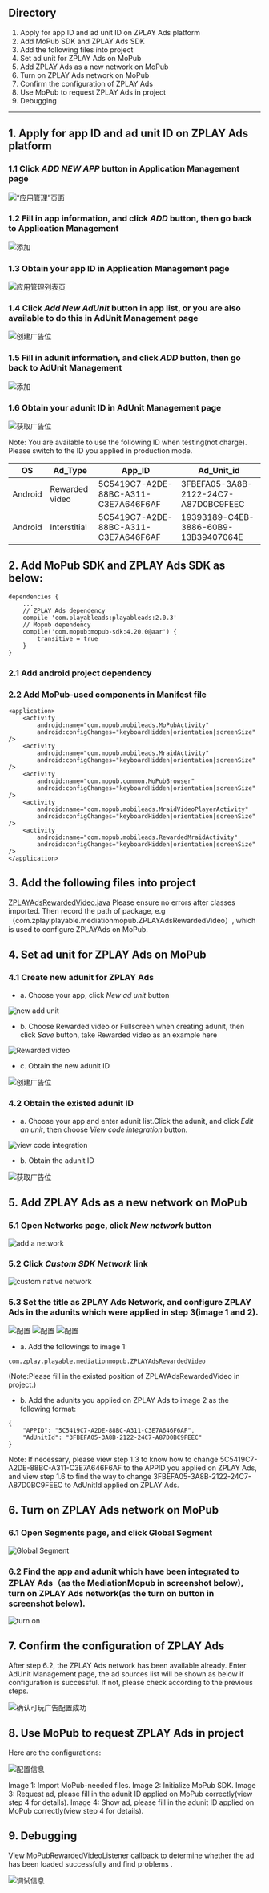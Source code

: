 ## Directory
1. Apply for app ID and ad unit ID on ZPLAY Ads platform
2. Add MoPub SDK and ZPLAY Ads SDK
3. Add the following files into project
4. Set ad unit for ZPLAY Ads on MoPub
5. Add ZPLAY Ads as a new network on MoPub 
6. Turn on ZPLAY Ads network on MoPub
7. Confirm the configuration of ZPLAY Ads
8. Use MoPub to request ZPLAY Ads in project
9. Debugging

---

## 1. Apply for app ID and ad unit ID on ZPLAY Ads platform
### 1.1 Click *ADD NEW APP* button in Application Management page
![“应用管理”页面](imgs/img20.png)

### 1.2 Fill in app information, and click *ADD* button, then go back to Application Management
![添加](imgs/img21.png)

### 1.3 Obtain your app ID in Application Management page
![应用管理列表页](imgs/img22.png)

### 1.4 Click *Add New AdUnit* button in app list, or you are also available to do this in AdUnit Management page
![创建广告位](imgs/img23.png)

### 1.5 Fill in adunit information, and click *ADD* button, then go back to AdUnit Management
![添加](imgs/img24.png)

### 1.6 Obtain your adunit ID in AdUnit Management page
![获取广告位](imgs/img25.png)

Note: You are available to use the following ID when testing(not charge). Please switch to the ID you applied in production mode.

|OS|Ad_Type|  App_ID  |  Ad_Unit_id|
|--------|---|----------|------------|
|Android|Rewarded video|5C5419C7-A2DE-88BC-A311-C3E7A646F6AF|3FBEFA05-3A8B-2122-24C7-A87D0BC9FEEC|
|Android|Interstitial|5C5419C7-A2DE-88BC-A311-C3E7A646F6AF|19393189-C4EB-3886-60B9-13B39407064E|

## 2. Add MoPub SDK and ZPLAY Ads SDK as below:
```
dependencies {
    ...
    // ZPLAY Ads dependency
    compile 'com.playableads:playableads:2.0.3'
    // Mopub dependency
    compile('com.mopub:mopub-sdk:4.20.0@aar') {
        transitive = true
    }
}
```
### 2.1 Add android project dependency


### 2.2 Add MoPub-used components in Manifest file
```
<application>
    <activity
        android:name="com.mopub.mobileads.MoPubActivity"
        android:configChanges="keyboardHidden|orientation|screenSize" />
    <activity
        android:name="com.mopub.mobileads.MraidActivity"
        android:configChanges="keyboardHidden|orientation|screenSize" />
    <activity
        android:name="com.mopub.common.MoPubBrowser"
        android:configChanges="keyboardHidden|orientation|screenSize" />
    <activity
        android:name="com.mopub.mobileads.MraidVideoPlayerActivity"
        android:configChanges="keyboardHidden|orientation|screenSize" />
    <activity
        android:name="com.mopub.mobileads.RewardedMraidActivity"
        android:configChanges="keyboardHidden|orientation|screenSize" />
</application>
```


## 3. Add the following files into project
[ZPLAYAdsRewardedVideo.java](app/src/main/java/com/zplay/playable/mediationmopub/ZPLAYAdsRewardedVideo.java)
Please ensure no errors after classes imported. Then record the path of package, e.g （com.zplay.playable.mediationmopub.ZPLAYAdsRewardedVideo）, which is used to configure ZPLAYAds on MoPub.

## 4. Set ad unit for ZPLAY Ads on MoPub 
### 4.1 Create new adunit for ZPLAY Ads
- a. Choose your app, click *New ad unit* button

![new add unit](imgs/img07.png)

- b. Choose Rewarded video or Fullscreen when creating adunit, then click *Save* button, take Rewarded video as an example here

![Rewarded video](imgs/img08.png) 

- c. Obtain the new adunit ID

![创建广告位](imgs/img09.png)

### 4.2 Obtain the existed adunit ID
- a. Choose your app and enter adunit list.Click the adunit, and click *Edit an unit*, then choose *View code integration* button.

![view code integration](imgs/img10.png)

- b. Obtain the adunit ID

![获取广告位](imgs/img11.png)

## 5. Add ZPLAY Ads as a new network on MoPub
### 5.1 Open Networks page, click *New network* button
![add a network](imgs/img12.png)


### 5.2 Click *Custom SDK Network* link
![custom native network](imgs/img13.png)

### 5.3 Set the title as ZPLAY Ads Network, and configure ZPLAY Ads in the adunits which were applied in step 3(image 1 and 2).

![配置](imgs/img14.png)
![配置](imgs/img14-2.png)
![配置](imgs/img14-3.png)

- a. Add the followings to image 1:
```
com.zplay.playable.mediationmopub.ZPLAYAdsRewardedVideo
```

(Note:Please fill in the existed position of ZPLAYAdsRewardedVideo in project.)

- b. Add the adunits you applied on ZPLAY Ads to image 2 as the following format:
```
{
    "APPID": "5C5419C7-A2DE-88BC-A311-C3E7A646F6AF",
    "AdUnitId": "3FBEFA05-3A8B-2122-24C7-A87D0BC9FEEC"
}
```
Note: If necessary, please view step 1.3 to know how to change 5C5419C7-A2DE-88BC-A311-C3E7A646F6AF to the APPID you applied on ZPLAY Ads, and view step 1.6 to find the way to change 3FBEFA05-3A8B-2122-24C7-A87D0BC9FEEC to AdUnitId applied on ZPLAY Ads.

## 6. Turn on ZPLAY Ads network on MoPub
### 6.1 Open Segments page, and click Global Segment
![Global Segment](imgs/img15.png)

### 6.2 Find the app and adunit which have been integrated to ZPLAY Ads（as the MediationMopub in screenshot below), turn on ZPLAY Ads network(as the turn on button in screenshot below).
![turn on](imgs/img16.png)


## 7. Confirm the configuration of ZPLAY Ads
After step 6.2, the ZPLAY Ads network has been available already. Enter AdUnit Management page, the ad sources list will be shown as below if configuration is successful. If not, please check according to the previous steps.

![确认可玩广告配置成功](imgs/img17.png)

## 8. Use MoPub to request ZPLAY Ads in project
Here are the configurations:

![配置信息](imgs/img18.png)

Image 1: Import MoPub-needed files.
Image 2: Initialize MoPub SDK.
Image 3: Request ad, please fill in the adunit ID applied on MoPub correctly(view step 4 for details).
Image 4: Show ad, please fill in the adunit ID applied on MoPub correctly(view step 4 for details).

## 9. Debugging
View MoPubRewardedVideoListener callback to determine whether the ad has been loaded successfully and find problems .

![调试信息](imgs/img19.png)
